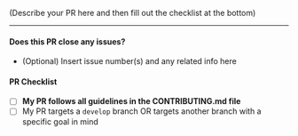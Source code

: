 (Describe your PR here and then fill out the checklist at the bottom)

---

#### Does this PR close any issues?
* (Optional) Insert issue number(s) and any related info here

<!-- Replace [ ] with [x] for each item your PR satisfies -->
#### PR Checklist
- [ ] **My PR follows all guidelines in the CONTRIBUTING.md file**
- [ ] My PR targets a `develop` branch OR targets another branch with a specific goal in mind
